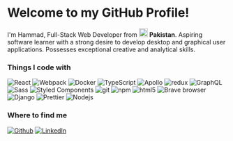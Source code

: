 <h1>Welcome to my GitHub Profile!</h1>
<p>I'm Hammad, Full-Stack Web Developer from <img  src="https://flagcdn.com/w20/pk.png"  width="20"/> <b>Pakistan</b>. Aspiring software learner with a strong desire to develop desktop and graphical user applications. Possesses exceptional creative and analytical skills.

<h3>Things I code with</h3>

<p>

<img  alt="React"  src="https://img.shields.io/badge/-React-45b8d8?style=flat-square&logo=react&logoColor=white" />

<img  alt="Webpack"  src="https://img.shields.io/badge/-Webpack-8DD6F9?style=flat-square&logo=webpack&logoColor=white" />

<img  alt="Docker"  src="https://img.shields.io/badge/-Docker-46a2f1?style=flat-square&logo=docker&logoColor=white" />

<img  alt="TypeScript"  src="https://img.shields.io/badge/-TypeScript-007ACC?style=flat-square&logo=typescript&logoColor=white" />

<img  alt="Apollo"  src="https://img.shields.io/badge/-Apollo%20GraphQL-311C87?style=flat-square&logo=apollo-graphql&logoColor=white" />

<img  alt="redux"  src="https://img.shields.io/badge/-Redux-764ABC?style=flat-square&logo=redux&logoColor=white" />

<img  alt="GraphQL"  src="https://img.shields.io/badge/-GraphQL-E10098?style=flat-square&logo=graphql&logoColor=white" />

<img  alt="Sass"  src="https://img.shields.io/badge/-Sass-CC6699?style=flat-square&logo=sass&logoColor=white" />

<img  alt="Styled Components"  src="https://img.shields.io/badge/-Styled_Components-db7092?style=flat-square&logo=styled-components&logoColor=white" />

<img  alt="git"  src="https://img.shields.io/badge/-Git-F05032?style=flat-square&logo=git&logoColor=white" />

<img  alt="npm"  src="https://img.shields.io/badge/-NPM-CB3837?style=flat-square&logo=npm&logoColor=white" />

<img  alt="html5"  src="https://img.shields.io/badge/-HTML5-E34F26?style=flat-square&logo=html5&logoColor=white" />

<img  alt="Brave browser"  src="https://img.shields.io/badge/-Brave_Browser-FB542B?style=flat-square&logo=brave&logoColor=white" />

<img  alt="Django"  src="https://img.shields.io/badge/-Django-3f5548?style=flat-square&logo=django&logoColor=white" />

<img  alt="Prettier"  src="https://img.shields.io/badge/-Prettier-F7B93E?style=flat-square&logo=prettier&logoColor=white" />

<img  alt="Nodejs"  src="https://img.shields.io/badge/-Nodejs-43853d?style=flat-square&logo=Node.js&logoColor=white" />
</p>
</ul>

<h3>Where to find me</h3>
<p><a  href="https://github.com/Hammad2295"  target="_blank"><img  alt="Github"  src="https://img.shields.io/badge/GitHub-%2312100E.svg?&style=for-the-badge&logo=Github&logoColor=white" /></a>  <a  href="https://www.linkedin.com/in/hammad-ahmad-b80700241"  target="_blank"><img  alt="LinkedIn"  src="https://img.shields.io/badge/linkedin-%230077B5.svg?&style=for-the-badge&logo=linkedin&logoColor=white" /></a> 
</p>
